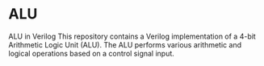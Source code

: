 # ALU
ALU in Verilog This repository contains a Verilog implementation of a 4-bit Arithmetic Logic Unit (ALU). The ALU performs various arithmetic and logical operations based on a control signal input.
